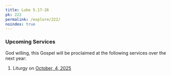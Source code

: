 ```yaml
---
title: Luke 5.17-26
pk: 222
permalink: /explore/222/
noindex: true
---
```


### Upcoming Services

God willing, this Gospel will be proclaimed at the following services over the next year:


1. Liturgy on [October,  4, 2025](https://orthocal.info/readings/gregorian/2025/10/04/)
